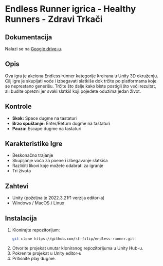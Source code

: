 # Endless Runner igrica - Healthy Runners - Zdravi Trkači

## Dokumentacija
Nalazi se na [Google drive-u](https://drive.google.com/drive/folders/1kolYZ4-9nqXje7ml0lxJvGInPn0Iv-ON?usp=drive_link).

## Opis

Ova igra je akciona Endless runner kategorije kreirana u Unity 3D okruženju. Cilj igre je skupljati voće i izbegavati slatkiše dok trčite po platformama koje se neprestano generišu. Trčite što dalje kako biste postigli što veći rezultat, ali budite oprezni jer svaki slatkiš koji pojedete oduzima jedan život.

## Kontrole

- **Skok:** Space dugme na tastaturi
- **Brzo spuštanje:** Enter/Return dugme na tastaturi
- **Pauza:** Escape dugme na tastaturi

## Karakteristike Igre

- Beskonačno trajanje
- Skupljanje voća za poene i izbegavanje slatkiša
- Različiti likovi koje možete odabrati za igranje
- Tri života

## Zahtevi

- Unity (poželjna je 2022.3.21f1 verzija editor-a)
- Windows / MacOS / Linux

## Instalacija

1. Klonirajte repozitorijum:
   ```sh
   git clone https://github.com/st-filip/endless-runner.git
   ```
2. Otvorite projekat unutar kloniranog repozitorijuma u Unity Hub-u.
3. Pokrenite projekat u Unity editor-u
3. Pritisnite play dugme.
